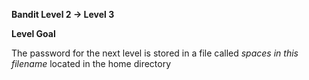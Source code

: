 **Bandit Level 2 → Level 3**

**Level Goal**

The password for the next level is stored in a file called *spaces in this filename* located in the home directory
